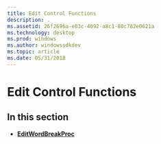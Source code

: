 ```yaml
---
title: Edit Control Functions
description: .
ms.assetid: 26f2696a-e03c-4092-a8c1-80c782e0621a
ms.technology: desktop
ms.prod: windows
ms.author: windowssdkdev
ms.topic: article
ms.date: 05/31/2018
---
```


# Edit Control Functions

## In this section

-   [**EditWordBreakProc**](https://www.bing.com/search?q=**EditWordBreakProc**)

 

 




